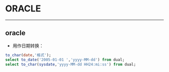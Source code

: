 # ORACLE
---
## oracle

 - 用作日期转换：
```sql
to_char(date,'格式');
select to_date('2005-01-01 ','yyyy-MM-dd') from dual;
select to_char(sysdate,'yyyy-MM-dd HH24:mi:ss') from dual;
```
